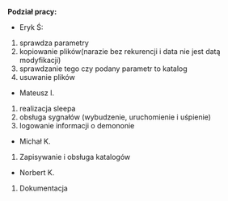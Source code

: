 **Podział pracy:**
- Eryk Ś:
1. sprawdza parametry
2. kopiowanie plików(narazie bez rekurencji i data nie jest datą modyfikacji)
3. sprawdzanie tego czy podany parametr to katalog
4. usuwanie plików

- Mateusz I.
1. realizacja sleepa
2. obsługa sygnałów (wybudzenie, uruchomienie i uśpienie)
3. logowanie informacji o demononie
     
-  Michał K.
1.  Zapisywanie i obsługa katalogów
 
-  Norbert K.
  1. Dokumentacja
